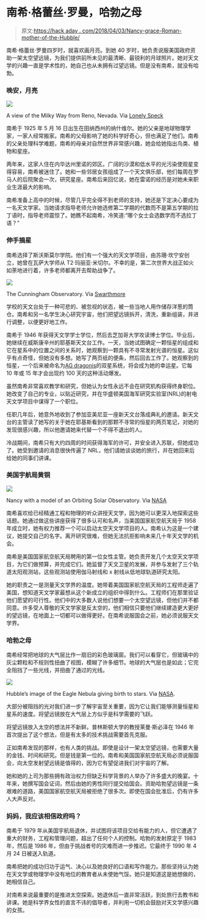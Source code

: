 # 南希·格蕾丝·罗曼，哈勃之母

> 原文:[https://hack aday . com/2018/04/03/Nancy-grace-Roman-mother-of-the-Hubble/](https://hackaday.com/2018/04/03/nancy-grace-roman-mother-of-the-hubble/)

南希·格蕾丝·罗曼四岁时，就喜欢画月亮。到她 40 岁时，她负责说服美国政府资助一架太空望远镜，为我们提供前所未见的最清晰、最锐利的月球照片。她对天文学的兴趣一直是学术性的，她自己也从未拥有过望远镜。但是没有南希，就没有哈勃。

### 晚安，月亮

[![](../Images/860f5971b4eb0f678c7221b868583402.png)](https://hackaday.com/wp-content/uploads/2018/03/reno-milky-way.jpg)

A view of the Milky Way from Reno, Nevada. Via [Lonely Speck](https://www.lonelyspeck.com/how-to-find-the-milky-way/)

南希于 1925 年 5 月 16 日出生在田纳西州的纳什维尔。她的父亲是地球物理学家，一家人经常搬家。南希的父母影响了她的科学好奇心，但也满足了他们。南希的父亲处理科学难题，南希的母亲对自然世界非常感兴趣，她会给她指出鸟类、植物和星座。

两年来，这家人住在内华达州里诺的郊区。广阔的沙漠和低水平的光污染使观星变得容易，南希被迷住了。她和一些邻居女孩组成了一个天文俱乐部，他们每周在罗马人的后院聚会一次，研究星座。南希后来回忆说，她在雷诺的经历是对她未来职业生涯最大的影响。

南希准备上高中的时候，尽管几乎完全得不到老师的支持，她还是下定决心要成为一名天文学家。当她请求指导老师允许她选修第二学期的代数而不是第五学期的拉丁语时，指导老师震惊了。她瞧不起南希，冷笑道:“哪个女士会选数学而不选拉丁语？”

### 伸手摘星

南希选择了斯沃斯莫尔学院。他们有一个强大的天文学项目，由苏珊·坎宁安创立，她曾在瓦萨大学师从 T2·玛丽亚·米切尔。不幸的是，第二次世界大战正如火如荼地进行着，许多老师都离开去帮助战争了。

[![](../Images/8815e475b1d7c4d7914c8f7925da6c81.png)](https://hackaday.com/wp-content/uploads/2018/03/cunningham-observatory.png)

The Cunningham Observatory. Via [Swarthmore](https://www.sccs.swarthmore.edu/users/98/elizw/Swat.history/Cunningham.html)

学校的天文台处于一种可悲的、被忽视的状态，被一些当地人用作储存洋葱的筒仓。南希和另一名学生决心研究宇宙，他们把望远镜拆开，清洗，重新组装，并进行调整，以便更好地工作。

南希于 1946 年获得天文学学士学位，然后去芝加哥大学攻读博士学位。毕业后，她继续在威斯康辛州的耶基斯天文台工作。一天，当她试图确定一颗恒星的组成和它在星系中的位置之间的关系时，她观察到一颗具有不寻常发射光谱的恒星。这似乎有点奇怪，但她没有多想。她写了两页纸的便条，然后回去工作了。她观察到的恒星，一个后来被命名为[AG dragonis](https://phys.org/news/2017-10-astronomers-unusual-outburst-binary-star.html)的双星系统，将会成为她的幸运星。它每 10 年或 15 年才会出现约 100 天的这种活动爆发。

虽然南希非常喜欢教学和研究，但她认为女性永远不会在研究机构获得终身职位。她改变了自己的专业，以贴近研究，并在华盛顿美国海军研究实验室(NRL)的射电天文学项目中谋得了一个职位。

任职几年后，她意外地收到了参加亚美尼亚一座新天文台落成典礼的邀请。新天文台的主管读了她写的关于她在耶基斯看到的那颗不寻常的恒星的两页笔记，对她的发现很感兴趣，所以他邀请她来代替一个不得不退出的人。

冷战期间，南希只有大约四周的时间获得海军的许可，并安全进入苏联，但她成功了。她受到邀请的消息很快传遍了 NRL，他们请她谈谈她的旅行，并在她回来后给她的同事们讲课。

### 美国宇航局黄铜

[![](../Images/caacc040e38474c02f5ae877af3b8db3.png)](https://hackaday.com/wp-content/uploads/2018/03/nancy-model.png)

Nancy with a model of an Orbiting Solar Observatory. Via [NASA](https://solarsystem.nasa.gov/people/225/nancy-roman/)

南希喜欢给已经精通工程和物理的听众讲授天文学，因为她可以更深入地探索这些话题。她通过做这些讲座获得了很多认可和名声，当美国国家航空航天局于 1958 年成立时，她有权力推荐一个可以启动太空天文学项目的人。南希认为这是一个建议，她提交自己的名字。离开研究很难，但她无法抗拒影响未来几十年天文学的机会。

南希是美国国家航空航天局聘用的第一位女性主管。她负责开发几个太空天文学项目，为它们做预算，并完成它们。她监督了天文卫星的发展，并参与发射了三个轨道太阳观测站，这些观测站使用伽马射线和 x 射线从低地球轨道研究太阳。

她的职责之一是测量天文学界的温度。她带着美国国家航空航天局的工程师走遍了美国，想知道天文学家最想从这个新成立的组织中得到什么。工程师们在那里验证他们愿望的可行性。他们中的大多数人说他们想要一个太空望远镜，但他们并不都同意。许多受人尊敬的天文学家是反太空的，他们相信只要他们继续建造更大更好的望远镜，在地面上一切都可以做得更好。在南希说服国会之前，她必须说服天文学界。

### 哈勃之母

南希经常把地球的大气层比作一扇旧的彩色玻璃窗。我们可以看穿它，但玻璃中的灰尘颗粒和不规则性扭曲了视图，模糊了许多细节。地球的大气层也是如此；它完全阻挡了一些光线，并扭曲了通过的光线。

[![](../Images/73acf35e38305acc88e37215e7639e7e.png)](https://hackaday.com/wp-content/uploads/2018/03/hubble-eagle-nebula.jpg)

Hubble’s image of the Eagle Nebula giving birth to stars. Via [NASA](https://spaceplace.nasa.gov/hubble-wfpc/en/eagle-lrg.jpg).

大部分被阻挡的光对我们进一步了解宇宙至关重要，因为它让我们能够测量恒星和星系的速度。将望远镜放在大气层上方似乎是科学需要的飞跃。

将望远镜放入太空的想法并不新鲜。普林斯顿大学的教授莱曼·斯必泽在 1946 年首次提出了这个想法，但是有太多的技术挑战需要首先克服。

正如南希发现的那样，也有人类的挑战。即使是设计一架太空望远镜，也需要大量的金钱、时间和研究。但是钱是第一位的。南希和美国国家航空航天局必须说服国会，向太空发射望远镜是值得的，因为它有望促进我们对宇宙的了解。

她和她的上司为那些拥有政治权力但缺乏科学背景的人举办了许多盛大的晚宴。十年来，她撰写国会证词，然后由她的男性同行提交给国会。资助哈勃望远镜是一条艰难的道路，美国国家航空航天局被拒绝了很多次。即使在国会批准后，仍有许多人大声反对。

### 妈妈，我应该相信政府吗？

南希于 1979 年从美国宇航局退休，并试图将该项目交给有能力的人，但它遭遇了重大的财务，工程和管理问题，超出了任何个人的控制。哈勃的发射原定于 1983 年，然后是 1986 年，但由于挑战者号的灾难而进一步推迟。它最终于 1990 年 4 月 24 日被送入轨道。

南希把她的成功归功于运气、决心以及她良好的口语和写作能力。那些坚持认为她在天文学或物理学中没有地位的教育者从未使她气馁。她只是知道这是她想做的，她相信自己。

对南希来说最重要的是推进太空探索。她退休后一直非常活跃，到处旅行去教书和讲课。她是科学界女性的直言不讳的倡导者，并利用一切机会鼓励对天文学感兴趣的女孩。